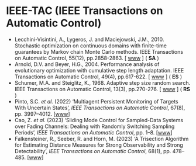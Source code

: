 # IEEE-TAC (IEEE Transactions on Automatic Control)

* Lecchini-Visintini, A., Lygeros, J. and Maciejowski, J.M., 2010. Stochastic optimization on continuous domains with finite-time guarantees by Markov chain Monte Carlo methods. IEEE Transactions on Automatic Control, 55(12), pp.2858-2863. [ [www](https://ieeexplore.ieee.org/abstract/document/5582214) ] (  **SA** )
* Arnold, D.V. and Beyer, H.G., 2004. Performance analysis of evolutionary optimization with cumulative step length adaptation. IEEE Transactions on Automatic Control, 49(4), pp.617-622. [ [www](https://ieeexplore.ieee.org/abstract/document/1284729) ] ( **ES** )
* Schumer, M.A. and Steiglitz, K., 1968. Adaptive step size random search. IEEE Transactions on Automatic Control, 13(3), pp.270-276. [ [www](https://ieeexplore.ieee.org/abstract/document/1098903) ] ( **RS** )
* Pinto, S.C. *et al.* (2022) ‘Multiagent Persistent Monitoring of Targets With Uncertain States’, *IEEE Transactions on Automatic Control*, 67(8), pp. 3997–4012. [[www](https://doi.org/10.1109/TAC.2022.3140257)] 
* Cao, Z. *et al.* (2023) ‘Sliding Mode Control for Sampled-Data Systems over Fading Channels: Dealing with Randomly Switching Sampling Periods’, *IEEE Transactions on Automatic Control*, pp. 1–8. [[www](https://doi.org/10.1109/TAC.2023.3321689)]
* Falkensteiner, R., Seeber, R. and Horn, M. (2023) ‘A Trisection Algorithm for Estimating Distance Measures for Strong Observability and Strong Detectability’, *IEEE Transactions on Automatic Control*, 68(1), pp. 478–485. [[www](https://doi.org/10.1109/TAC.2022.3142120)]